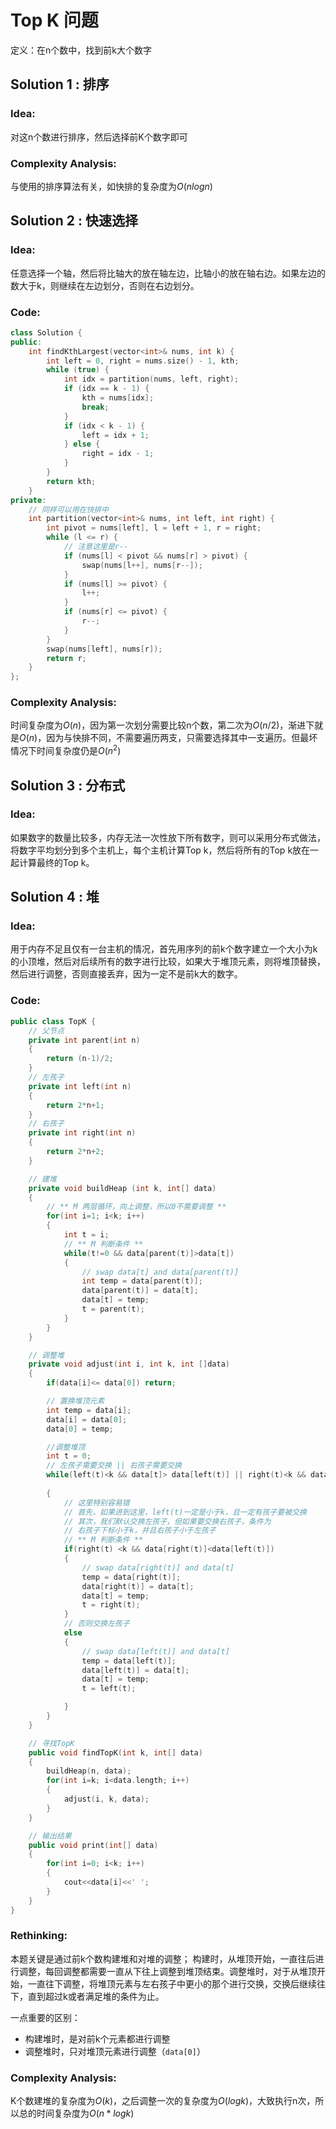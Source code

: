 # Top K 问题
定义：在n个数中，找到前k大个数字

## Solution 1 : 排序
### Idea: 
对这n个数进行排序，然后选择前K个数字即可
### Complexity Analysis:
与使用的排序算法有关，如快排的复杂度为$O(nlogn)$

## Solution 2 : 快速选择
### Idea: 
任意选择一个轴，然后将比轴大的放在轴左边，比轴小的放在轴右边。如果左边的数大于k，则继续在左边划分，否则在右边划分。

### Code:
```c++
class Solution {
public:
    int findKthLargest(vector<int>& nums, int k) {
        int left = 0, right = nums.size() - 1, kth;
        while (true) {
            int idx = partition(nums, left, right);
            if (idx == k - 1) {
                kth = nums[idx];
                break;
            }
            if (idx < k - 1) {
                left = idx + 1;
            } else {
                right = idx - 1;
            }
        }
        return kth;
    }
private:
    // 同样可以用在快排中
    int partition(vector<int>& nums, int left, int right) {
        int pivot = nums[left], l = left + 1, r = right;
        while (l <= r) {
            // 注意这里是r--
            if (nums[l] < pivot && nums[r] > pivot) {
                swap(nums[l++], nums[r--]);
            }
            if (nums[l] >= pivot) {
                l++;
            }
            if (nums[r] <= pivot) {
                r--;
            }
        }
        swap(nums[left], nums[r]);
        return r;
    }
};
```

### Complexity Analysis:
时间复杂度为$O(n)$，因为第一次划分需要比较n个数，第二次为$O(n/2)$，渐进下就是$O(n)$，因为与快排不同，不需要遍历两支，只需要选择其中一支遍历。但最坏情况下时间复杂度仍是$O(n^2)$

## Solution 3 : 分布式
### Idea: 
如果数字的数量比较多，内存无法一次性放下所有数字，则可以采用分布式做法，将数字平均划分到多个主机上，每个主机计算Top k，然后将所有的Top k放在一起计算最终的Top k。

## Solution 4 : 堆
### Idea: 
用于内存不足且仅有一台主机的情况，首先用序列的前k个数字建立一个大小为k的小顶堆，然后对后续所有的数字进行比较，如果大于堆顶元素，则将堆顶替换，然后进行调整，否则直接丢弃，因为一定不是前k大的数字。

### Code:
```c++
public class TopK {
    // 父节点
    private int parent(int n)
    {
        return (n-1)/2;
    }
    // 左孩子
    private int left(int n)
    {
        return 2*n+1;
    }
    // 右孩子
    private int right(int n)
    {
        return 2*n+2;
    }

    // 建堆
    private void buildHeap (int k, int[] data)
    {
        // ** M 两层循环，向上调整，所以0不需要调整 **
        for(int i=1; i<k; i++)
        {
            int t = i;
            // ** M 判断条件 **
            while(t!=0 && data[parent(t)]>data[t])
            {
                // swap data[t] and data[parent(t)]
                int temp = data[parent(t)];
                data[parent(t)] = data[t];
                data[t] = temp;
                t = parent(t);
            }
        }
    }

    // 调整堆
    private void adjust(int i, int k, int []data)
    {
        if(data[i]<= data[0]) return;

        // 置换堆顶元素
        int temp = data[i];
        data[i] = data[0];
        data[0] = temp;

        //调整堆顶
        int t = 0;
        // 左孩子需要交换 || 右孩子需要交换
        while(left(t)<k && data[t]> data[left(t)] || right(t)<k && data[t] > data[right(t)])
        
        {
            // 这里特别容易错
            // 首先，如果进到这里，left(t)一定是小于k，且一定有孩子要被交换
            // 其次，我们默认交换左孩子，但如果要交换右孩子，条件为
            // 右孩子下标小于k，并且右孩子小于左孩子
            // ** M 判断条件 **
            if(right(t) <k && data[right(t)]<data[left(t)])
            {
                // swap data[right(t)] and data[t]
                temp = data[right(t)];
                data[right(t)] = data[t];
                data[t] = temp;
                t = right(t);
            }
            // 否则交换左孩子
            else
            {
                // swap data[left(t)] and data[t]
                temp = data[left(t)];
                data[left(t)] = data[t];
                data[t] = temp;
                t = left(t);

            }            
        }
    }

    // 寻找TopK
    public void findTopK(int k, int[] data)
    {
        buildHeap(n, data);
        for(int i=k; i<data.length; i++)
        {
            adjust(i, k, data);
        }
    }

    // 输出结果
    public void print(int[] data)
    {
        for(int i=0; i<k; i++)
        {
            cout<<data[i]<<' ';
        }
    }
}
```
### Rethinking:
本题关键是通过前k个数构建堆和对堆的调整；
构建时，从堆顶开始，一直往后进行调整，每回调整都需要一直从下往上调整到堆顶结束。调整堆时，对于从堆顶开始，一直往下调整，将堆顶元素与左右孩子中更小的那个进行交换，交换后继续往下，直到超过k或者满足堆的条件为止。

一点重要的区别：
- 构建堆时，是对前k个元素都进行调整
- 调整堆时，只对堆顶元素进行调整（`data[0]`）

### Complexity Analysis:
K个数建堆的复杂度为$O(k)$，之后调整一次的复杂度为$O(logk)$，大致执行n次，所以总的时间复杂度为$O(n*logk)$
